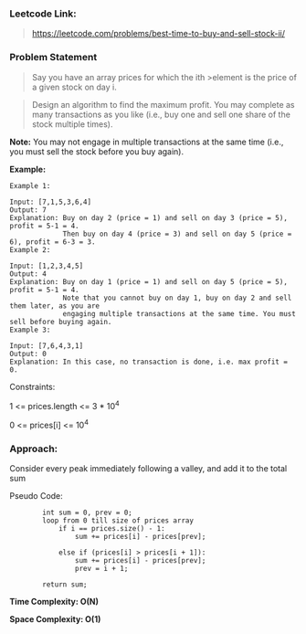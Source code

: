 
### Leetcode Link: 
> https://leetcode.com/problems/best-time-to-buy-and-sell-stock-ii/

### Problem Statement

> Say you have an array prices for which the ith >element is the price of a given stock on day i.

> Design an algorithm to find the maximum profit. You may complete as many transactions as you like (i.e., buy one and sell one share of the stock multiple times).

**Note:** You may not engage in multiple transactions at the same time (i.e., you must sell the stock before you buy again).

**Example:**

```
Example 1:

Input: [7,1,5,3,6,4]
Output: 7
Explanation: Buy on day 2 (price = 1) and sell on day 3 (price = 5), profit = 5-1 = 4.
             Then buy on day 4 (price = 3) and sell on day 5 (price = 6), profit = 6-3 = 3.
Example 2:

Input: [1,2,3,4,5]
Output: 4
Explanation: Buy on day 1 (price = 1) and sell on day 5 (price = 5), profit = 5-1 = 4.
             Note that you cannot buy on day 1, buy on day 2 and sell them later, as you are
             engaging multiple transactions at the same time. You must sell before buying again.
Example 3:

Input: [7,6,4,3,1]
Output: 0
Explanation: In this case, no transaction is done, i.e. max profit = 0.
```

Constraints:

1 <= prices.length <= 3 * 10<sup>4</sup>

0 <= prices[i] <= 10<sup>4</sup>


### Approach:
Consider every peak immediately following a valley, and add it to the total sum

Pseudo Code: 
```
        int sum = 0, prev = 0;
        loop from 0 till size of prices array
            if i == prices.size() - 1:
                sum += prices[i] - prices[prev];

            else if (prices[i] > prices[i + 1]):
                sum += prices[i] - prices[prev];
                prev = i + 1;

        return sum;
```

**Time Complexity: O(N)** 

**Space Complexity: O(1)**